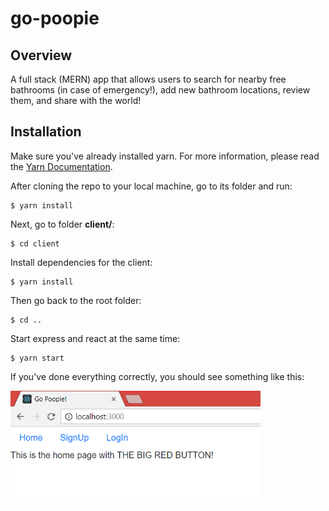 # go-poopie

## Overview
A full stack (MERN) app that allows users to search for nearby free bathrooms (in case of emergency!), add new bathroom locations, review them, and share with the world!

## Installation
Make sure you've already installed yarn. For more information, please read the [Yarn Documentation](https://yarnpkg.com/lang/en/docs/install/).

After cloning the repo to your local machine, go to its folder and run:
```
$ yarn install
```
Next, go to folder **client/**:
```
$ cd client
```
Install dependencies for the client:
```
$ yarn install
```
Then go back to the root folder:
```
$ cd ..
```
Start express and react at the same time:
```
$ yarn start
```
If you've done everything correctly, you should see something like this:

<img src="https://github.com/nguyendviet/go-poopie/blob/master/client/src/github-photos/poopie1.png" width="400"/>